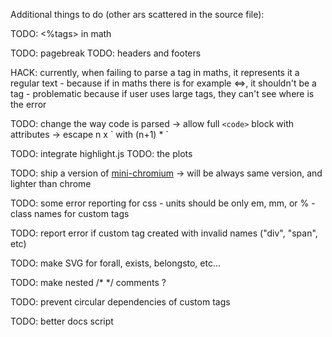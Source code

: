 
Additional things to do (other ars scattered in the source file):

TODO: <%tags> in math

TODO: pagebreak
TODO: headers and footers

HACK: currently, when failing to parse a tag in maths, it represents it a regular text
    - because if in maths there is for example <=>, it shouldn't be a tag
    - problematic because if user uses large tags, they can't see where is the error

TODO: change the way code is parsed
    -> allow full `<code>` block with attributes
    -> escape n x \` with (n+1) * \`

TODO: integrate highlight.js
TODO: the plots

TODO: ship a version of [mini-chromium](https://github.com/chromium/mini_chromium)
    -> will be always same version, and lighter than chrome

TODO: some error reporting for css
    - units should be only em, mm, or %
    - class names for custom tags

TODO: report error if custom tag created with invalid names ("div", "span", etc)

TODO: make SVG for forall, exists, belongsto, etc...

TODO: make nested /* */ comments ?

TODO: prevent circular dependencies of custom tags

TODO: better docs script
